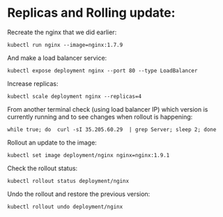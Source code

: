 # Replicas and Rolling update:

Recreate the nginx that we did earlier:

`kubectl run nginx --image=nginx:1.7.9`

And make a load balancer service:

`kubectl expose deployment nginx --port 80 --type LoadBalancer`

Increase replicas:
```
kubectl scale deployment nginx --replicas=4
```

From another terminal check (using load balancer IP) which version is currently running and to see changes when rollout is happening:
```
while true; do  curl -sI 35.205.60.29  | grep Server; sleep 2; done
```

Rollout an update to  the image:
```
kubectl set image deployment/nginx nginx=nginx:1.9.1
```

Check the rollout status:
```
kubectl rollout status deployment/nginx
```

Undo the rollout and restore the previous version:
```
kubectl rollout undo deployment/nginx
```
